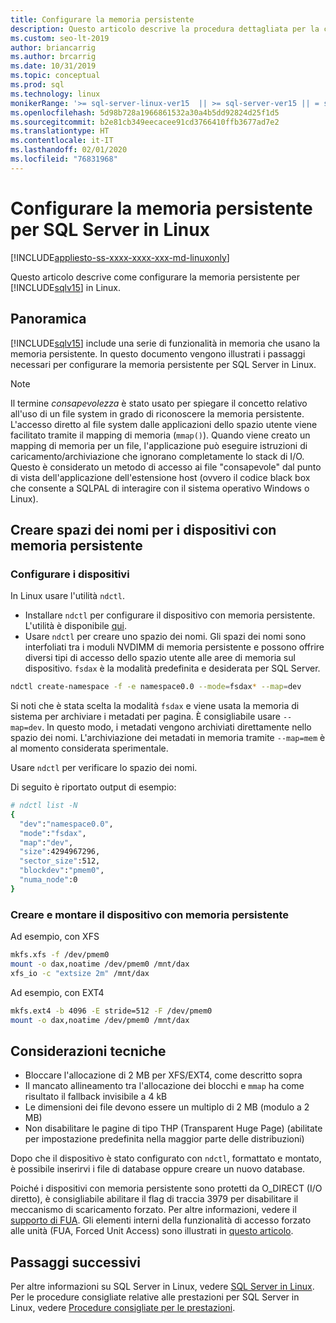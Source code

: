 ```yaml
---
title: Configurare la memoria persistente
description: Questo articolo descrive la procedura dettagliata per la configurazione della memoria persistente in Linux.
ms.custom: seo-lt-2019
author: briancarrig
ms.author: brcarrig
ms.date: 10/31/2019
ms.topic: conceptual
ms.prod: sql
ms.technology: linux
monikerRange: '>= sql-server-linux-ver15  || >= sql-server-ver15 || = sqlallproducts-allversions'
ms.openlocfilehash: 5d98b728a1966861532a30a4b5dd92824d25f1d5
ms.sourcegitcommit: b2e81cb349eecacee91cd3766410ffb3677ad7e2
ms.translationtype: HT
ms.contentlocale: it-IT
ms.lasthandoff: 02/01/2020
ms.locfileid: "76831968"
---
```

# <a name="configure-persistent-memory-pmem-for-sql-server-on-linux"></a>Configurare la memoria persistente per SQL Server in Linux

[!INCLUDE[appliesto-ss-xxxx-xxxx-xxx-md-linuxonly](../includes/appliesto-ss-xxxx-xxxx-xxx-md-linuxonly.md)]

Questo articolo descrive come configurare la memoria persistente per [!INCLUDE[sqlv15](../includes/sssqlv15-md.md)] in Linux.

## <a name="overview"></a>Panoramica

[!INCLUDE[sqlv15](../includes/sssqlv15-md.md)] include una serie di funzionalità in memoria che usano la memoria persistente. In questo documento vengono illustrati i passaggi necessari per configurare la memoria persistente per SQL Server in Linux.

> [!NOTE]
> Il termine _consapevolezza_ è stato usato per spiegare il concetto relativo all'uso di un file system in grado di riconoscere la memoria persistente. L'accesso diretto al file system dalle applicazioni dello spazio utente viene facilitato tramite il mapping di memoria (`mmap()`). Quando viene creato un mapping di memoria per un file, l'applicazione può eseguire istruzioni di caricamento/archiviazione che ignorano completamente lo stack di I/O. Questo è considerato un metodo di accesso ai file "consapevole" dal punto di vista dell'applicazione dell'estensione host (ovvero il codice black box che consente a SQLPAL di interagire con il sistema operativo Windows o Linux).

## <a name="create-namespaces-for-pmem-devices"></a>Creare spazi dei nomi per i dispositivi con memoria persistente

### <a name="configure-the-devices"></a>Configurare i dispositivi

In Linux usare l'utilità `ndctl`.

- Installare `ndctl` per configurare il dispositivo con memoria persistente. L'utilità è disponibile [qui](https://docs.pmem.io/getting-started-guide/installing-ndctl).
- Usare `ndctl` per creare uno spazio dei nomi. Gli spazi dei nomi sono interfoliati tra i moduli NVDIMM di memoria persistente e possono offrire diversi tipi di accesso dello spazio utente alle aree di memoria sul dispositivo. `fsdax` è la modalità predefinita e desiderata per SQL Server.

```bash 
ndctl create-namespace -f -e namespace0.0 --mode=fsdax* --map=dev
```

Si noti che è stata scelta la modalità `fsdax` e viene usata la memoria di sistema per archiviare i metadati per pagina. È consigliabile usare `--map=dev`. In questo modo, i metadati vengono archiviati direttamente nello spazio dei nomi. L'archiviazione dei metadati in memoria tramite `--map=mem` è al momento considerata sperimentale.

Usare `ndctl` per verificare lo spazio dei nomi. 
  
Di seguito è riportato output di esempio:

```bash
# ndctl list -N
{
  "dev":"namespace0.0",
  "mode":"fsdax",
  "map":"dev",
  "size":4294967296,
  "sector_size":512,
  "blockdev":"pmem0",
  "numa_node":0
}
```

### <a name="create-and-mount-pmem-device"></a>Creare e montare il dispositivo con memoria persistente

Ad esempio, con XFS

```bash
mkfs.xfs -f /dev/pmem0
mount -o dax,noatime /dev/pmem0 /mnt/dax
xfs_io -c "extsize 2m" /mnt/dax
```

Ad esempio, con EXT4

```bash
mkfs.ext4 -b 4096 -E stride=512 -F /dev/pmem0
mount -o dax,noatime /dev/pmem0 /mnt/dax
```

## <a name="technical-considerations"></a>Considerazioni tecniche

- Bloccare l'allocazione di 2 MB per XFS/EXT4, come descritto sopra
- Il mancato allineamento tra l'allocazione dei blocchi e `mmap` ha come risultato il fallback invisibile a 4 kB
- Le dimensioni dei file devono essere un multiplo di 2 MB (modulo a 2 MB)
- Non disabilitare le pagine di tipo THP (Transparent Huge Page) (abilitate per impostazione predefinita nella maggior parte delle distribuzioni)

Dopo che il dispositivo è stato configurato con `ndctl`, formattato e montato, è possibile inserirvi i file di database oppure creare un nuovo database.

Poiché i dispositivi con memoria persistente sono protetti da O_DIRECT (I/O diretto), è consigliabile abilitare il flag di traccia 3979 per disabilitare il meccanismo di scaricamento forzato. Per altre informazioni, vedere il [supporto di FUA](https://support.microsoft.com/help/4131496/enable-forced-flush-mechanism-in-sql-server-2017-on-linux). Gli elementi interni della funzionalità di accesso forzato alle unità (FUA, Forced Unit Access) sono illustrati in [questo articolo](https://blogs.msdn.microsoft.com/bobsql/2018/12/18/sql-server-on-linux-forced-unit-access-fua-internals/).

## <a name="next-steps"></a>Passaggi successivi

Per altre informazioni su SQL Server in Linux, vedere [SQL Server in Linux](sql-server-linux-overview.md).
Per le procedure consigliate relative alle prestazioni per SQL Server in Linux, vedere [Procedure consigliate per le prestazioni](sql-server-linux-performance-best-practices.md).
